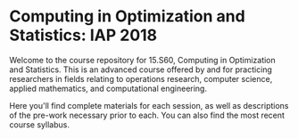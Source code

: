 # Computing in Optimization and Statistics: IAP 2018

Welcome to the course repository for 15.S60, Computing in Optimization and Statistics. This is an advanced course offered by and for practicing researchers in fields relating to operations research, computer science, applied mathematics, and computational engineering.

Here you'll find complete materials for each session, as well as descriptions of the pre-work necessary prior to each. You can also find the most recent course syllabus.
